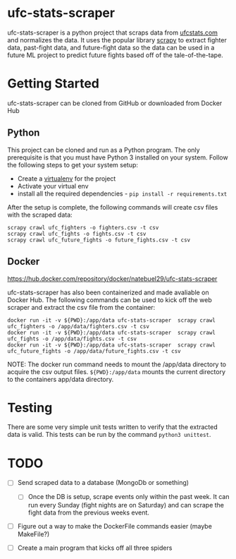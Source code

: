 # ufc-stats-scraper

ufc-stats-scraper is a python project that scraps data from [ufcstats.com](http://ufcstats.com/statistics/events/completed) and normalizes the data. It uses the popular library [scrapy](https://scrapy.org/) to extract fighter data, past-fight data, and future-fight data so the data can be used in a future ML project to predict future fights based off of the tale-of-the-tape.

# Getting Started
ufc-stats-scraper can be cloned from GitHub or downloaded from Docker Hub

## Python 
This project can be cloned and run as a Python program. The only prerequisite is that you must have Python 3 installed on your system. Follow the following steps to get your system setup:

- Create a [virtualenv](https://docs.python.org/3/tutorial/venv.html) for the project
- Activate your virtual env
- install all the required dependencies - `pip install -r requirements.txt`

After the setup is complete, the following commands will create csv files with the scraped data:

```
scrapy crawl ufc_fighters -o fighters.csv -t csv
scrapy crawl ufc_fights -o fights.csv -t csv
scrapy crawl ufc_future_fights -o future_fights.csv -t csv
```
## Docker

https://hub.docker.com/repository/docker/natebuel29/ufc-stats-scraper

ufc-stats-scraper has also been containerized and made avaliable on Docker Hub. The following commands can be used to kick off the web scraper and extract the csv file from the container:

```
docker run -it -v ${PWD}:/app/data ufc-stats-scraper  scrapy crawl ufc_fighters -o /app/data/fighters.csv -t csv
docker run -it -v ${PWD}:/app/data ufc-stats-scraper  scrapy crawl ufc_fights -o /app/data/fights.csv -t csv
docker run -it -v ${PWD}:/app/data ufc-stats-scraper  scrapy crawl ufc_future_fights -o /app/data/future_fights.csv -t csv
```

NOTE: The docker run command needs to mount the /app/data directory to acquire the csv output files. `${PWD}:/app/data` mounts the current directory to the containers app/data directory.

# Testing

There are some very simple unit tests written to verify that the extracted data is valid. This tests can be run by the command `python3 unittest`.

# TODO

- [ ] Send scraped data to a database (MongoDb or something)
    - [ ] Once the DB is setup, scrape events only within the past week. It can run every Sunday (fight nights are on Saturday) and can scrape the fight data from the previous weeks event.
- [ ] Figure out a way to make the DockerFile commands easier (maybe MakeFile?)
- [ ] Create a main program that kicks off all three spiders
 